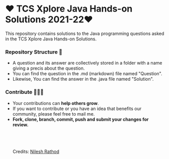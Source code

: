 <h1>❤️ TCS Xplore Java Hands-on Solutions 2021-22❤️</h1> 
This repository contains solutions to the Java programming questions asked in the TCS Xplore Java Hands-on Solutions.

### Repository Structure 📂

- A question and its answer are collectively stored in a folder with a name giving a precis about the question.
- You can find the question in the .md (markdown) file named "Question".
- Likewise, You can find the answer in the .java file named "Solution".

### Contribute 🧑‍🤝‍🧑
- Your contributions can **help others grow**.
- If you want to contribute or you have an idea that benefits our community, please feel free to mail me.
- **Fork, clone, branch, commit, push and submit your changes for review.**
<br><br><br><br><br>
Credits: [Nilesh Rathod](https://github.com/mrnileshrathod)

